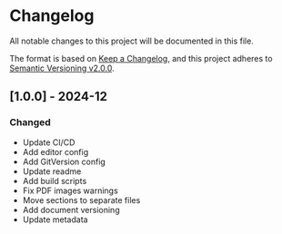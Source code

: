 # Changelog

All notable changes to this project will be documented in this file.

The format is based on [Keep a Changelog](https://keepachangelog.com/en/1.0.0/),
and this project adheres to [Semantic Versioning v2.0.0](https://semver.org/spec/v2.0.0.html).

## [1.0.0] - 2024-12

### Changed

- Update CI/CD
- Add editor config
- Add GitVersion config
- Update readme
- Add build scripts
- Fix PDF images warnings
- Move sections to separate files
- Add document versioning
- Update metadata
